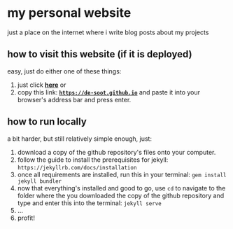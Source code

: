 # my personal website

just a place on the internet where i write blog posts about my projects

## how to visit this website (if it is deployed)

easy, just do either one of these things:
1) just click **[here][link]** or
2) copy this link: **[`https://de-soot.github.io`][link]** and paste it into your browser's address bar and press enter.

[link]: https://de-soot.github.io

## how to run locally

a bit harder, but still relatively simple enough, just:
1) download a copy of the github repository's files onto your computer.
1) follow the guide to install the prerequisites for jekyll: `https://jekyllrb.com/docs/installation`
2) once all requirements are installed, run this in your terminal: `gem install jekyll bundler`
3) now that everything's installed and good to go, use `cd` to navigate to the folder where the you downloaded the copy of the github repository and type and enter this into the terminal: `jekyll serve`
4) ...
5) profit!
